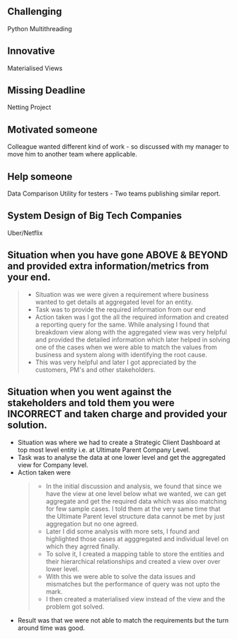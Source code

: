 ## Challenging

Python Multithreading

## Innovative

Materialised Views

## Missing Deadline

Netting Project

## Motivated someone

Colleague wanted different kind of work - so discussed with my manager to move him to another team where applicable.

## Help someone

Data Comparison Utility for testers - Two teams publishing similar report.

## System Design of Big Tech Companies

Uber/Netflix

## Situation when you have gone ABOVE & BEYOND and provided extra information/metrics from your end.

> - Situation was we were given a requirement where business wanted to get details at aggregated level for an entity.
> - Task was to provide the required information from our end
> - Action taken was I got the all the required information and created a reporting query for the same. While analysing I found that breakdown view along with the aggregated view was very helpful and provided the detailed information which later helped in solving one of the cases when we were able to match the values from business and system along with identifying the root cause.
> - This was very helpful and later I got appreciated by the customers, PM's and other stakeholders.

## Situation when you went against the stakeholders and told them you were INCORRECT and taken charge and provided your solution.

- Situation was where we had to create a Strategic Client Dashboard at top most level entity i.e. at Ultimate Parent Company Level.
- Task was to analyse the data at one lower level and get the aggregated view for Company level.
- Action taken were
    > - In the initial discussion and analysis, we found that since we have the view at one level below what we wanted, we can get aggregate and get the required data which was also matching for few sample cases. I told them at the very same time that the Ultimate Parent level structure data cannot be met by just aggregation but no one agreed.
    > - Later I did some analysis with more sets, I found and highlighted those cases at agggregated and individual level on which they agrred finally.
    > - To solve it, I created a mapping table to store the entities and their hierarchical relationships and created a view over over lower level.
    > - With this we were able to solve the data issues and mismatches but the performance of query was not upto the mark.
    > - I then created a materialised view instead of the view and the problem got solved.
- Result was that we were not able to match the requirements but the turn around time was good. 
